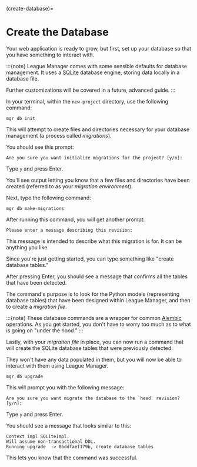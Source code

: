 (create-database)=
# Create the Database

Your web application is ready to grow, but first, set up your database so that you have something to interact with.

:::{note}
League Manager comes with some sensible defaults for database management. It uses a [SQLite](https://www.sqlite.org/index.html) database engine, storing data locally in a database file.

Further customizations will be covered in a future, advanced guide.
:::

In your terminal, within the `new-project` directory, use the following command:

```shell
mgr db init
```

This will attempt to create files and directories necessary for your database management (a process called _migrations_).

You should see this prompt:

```text
Are you sure you want initialize migrations for the project? [y/n]:
```
Type `y` and press Enter.

You'll see output letting you know that a few files and directories have been created (referred to as your _migration environment_).

Next, type the following command:

```shell
mgr db make-migrations
```

After running this command, you will get another prompt:

```text
Please enter a message describing this revision:
```

This message is intended to describe what this migration is for. It can be anything you like.

Since you're just getting started, you can type something like "create database tables."

After pressing Enter, you should see a message that confirms all the tables that have been detected.

The command's purpose is to look for the Python models (representing database tables) that have been designed within League Manager, and then to create a _migration file_.

:::{note}
These database commands are a wrapper for common [Alembic](https://alembic.sqlalchemy.org/en/latest/index.html) operations. As you get started, you don't have to worry too much as to what is going on "under the hood."
:::

Lastly, with your _migration file_ in place, you can now run a command that will create the SQLite database tables that were previously detected.

They won't have any data populated in them, but you will now be able to interact with them using League Manager.

```shell
mgr db upgrade
```

This will prompt you with the following message:

```text
Are you sure you want migrate the database to the `head` revision? [y/n]:
```

Type `y` and press Enter.

You should see a message that looks similar to this:

```text
Context impl SQLiteImpl.
Will assume non-transactional DDL.
Running upgrade  -> 86ddfaef179b, create database tables
```

This lets you know that the command was successful.
